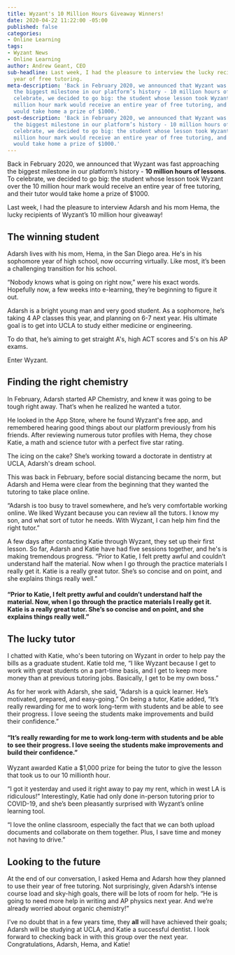 ```yaml
---
title: Wyzant's 10 Million Hours Giveaway Winners!
date: 2020-04-22 11:22:00 -05:00
published: false
categories:
- Online Learning
tags:
- Wyzant News
- Online Learning
author: Andrew Geant, CEO
sub-headline: Last week, I had the pleasure to interview the lucky recipients of a
  year of free tutoring.
meta-description: 'Back in February 2020, we announced that Wyzant was fast approaching
  the biggest milestone in our platform’s history - 10 million hours of lessons. To
  celebrate, we decided to go big: the student whose lesson took Wyzant over the 10
  million hour mark would receive an entire year of free tutoring, and their tutor
  would take home a prize of $1000.'
post-description: 'Back in February 2020, we announced that Wyzant was fast approaching
  the biggest milestone in our platform’s history - 10 million hours of lessons. To
  celebrate, we decided to go big: the student whose lesson took Wyzant over the 10
  million hour mark would receive an entire year of free tutoring, and their tutor
  would take home a prize of $1000.'
---
```


Back in February 2020, we announced that Wyzant was fast approaching the biggest milestone in our platform’s history - **10 million hours of lessons**. To celebrate, we decided to go big: the student whose lesson took Wyzant over the 10 million hour mark would receive an entire year of free tutoring, and their tutor would take home a prize of $1000.

Last week, I had the pleasure to interview Adarsh and his mom Hema, the lucky recipients of Wyzant’s 10 million hour giveaway! 

## The winning student

Adarsh lives with his mom, Hema, in the San Diego area. He's in his sophomore year of high school, now occurring virtually. Like most, it’s been a challenging transition for his school.

“Nobody knows what is going on right now,” were his exact words. Hopefully now, a few weeks into e-learning, they’re beginning to figure it out. 

Adarsh is a bright young man and very good student. As a sophomore, he’s taking 4 AP classes this year, and planning on 6-7 next year. His ultimate goal is to get into UCLA to study either medicine or engineering.

To do that, he’s aiming to get straight A's, high ACT scores and 5's on his AP exams.

Enter Wyzant. 

## Finding the right chemistry

In February, Adarsh started AP Chemistry, and knew it was going to be tough right away. That’s when he realized he wanted a tutor.

He looked in the App Store, where he found Wyzant's free app, and remembered hearing good things about our platform previously from his friends. After reviewing numerous tutor profiles with Hema, they chose Katie, a math and science tutor with a perfect five star rating.

The icing on the cake? She’s working toward a doctorate in dentistry at UCLA, Adarsh's dream school.

This was back in February, before social distancing became the norm, but Adarsh and Hema were clear from the beginning that they wanted the tutoring to take place online. 

“Adarsh is too busy to travel somewhere, and he’s very comfortable working online. We liked Wyzant because you can review all the tutors. I know my son, and what sort of tutor he needs. With Wyzant, I can help him find the right tutor.”

A few days after contacting Katie through Wyzant, they set up their first lesson. So far, Adarsh and Katie have had five sessions together, and he's is making tremendous progress. “Prior to Katie, I felt pretty awful and couldn’t understand half the material. Now when I go through the practice materials I really get it. Katie is a really great tutor. She’s so concise and on point, and she explains things really well.”

#### “Prior to Katie, I felt pretty awful and couldn’t understand half the material. Now, when I go through the practice materials I really get it. Katie is a really great tutor. She’s so concise and on point, and she explains things really well.”

## The lucky tutor

I chatted with Katie, who's been tutoring on Wyzant in order to help pay the bills as a graduate student. Katie told me, “I like Wyzant because I get to work with great students on a part-time basis, and I get to keep more money than at previous tutoring jobs. Basically, I get to be my own boss.”

As for her work with Adarsh, she said, “Adarsh is a quick learner. He’s motivated, prepared, and easy-going.” On being a tutor, Katie added, “It’s really rewarding for me to work long-term with students and be able to see their progress. I love seeing the students make improvements and build their confidence.”

#### “It’s really rewarding for me to work long-term with students and be able to see their progress. I love seeing the students make improvements and build their confidence.”

Wyzant awarded Katie a $1,000 prize for being the tutor to give the lesson that took us to our 10 millionth hour.

“I got it yesterday and used it right away to pay my rent, which in west LA is ridiculous!” Interestingly, Katie had only done in-person tutoring prior to COVID-19, and she’s been pleasantly surprised with Wyzant’s online learning tool.

“I love the online classroom, especially the fact that we can both upload documents and collaborate on them together. Plus, I save time and money not having to drive.” 

## Looking to the future

At the end of our conversation, I asked Hema and Adarsh how they planned to use their year of free tutoring. Not surprisingly, given Adarsh’s intense course load and sky-high goals, there will be lots of room for help. “He is going to need more help in writing and AP physics next year. And we’re already worried about organic chemistry!”

I've no doubt that in a few years time, they **all** will have achieved their goals; Adarsh will be studying at UCLA, and Katie a successful dentist. I look forward to checking back in with this group over the next year. Congratulations, Adarsh, Hema, and Katie!  
